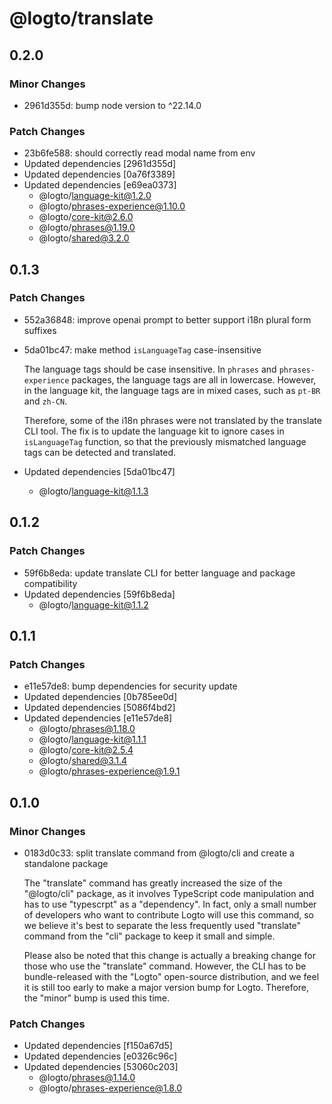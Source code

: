 # @logto/translate

## 0.2.0

### Minor Changes

- 2961d355d: bump node version to ^22.14.0

### Patch Changes

- 23b6fe588: should correctly read modal name from env
- Updated dependencies [2961d355d]
- Updated dependencies [0a76f3389]
- Updated dependencies [e69ea0373]
  - @logto/language-kit@1.2.0
  - @logto/phrases-experience@1.10.0
  - @logto/core-kit@2.6.0
  - @logto/phrases@1.19.0
  - @logto/shared@3.2.0

## 0.1.3

### Patch Changes

- 552a36848: improve openai prompt to better support i18n plural form suffixes
- 5da01bc47: make method `isLanguageTag` case-insensitive

  The language tags should be case insensitive. In `phrases` and `phrases-experience` packages, the language tags are all in lowercase. However, in the language kit, the language tags are in mixed cases, such as `pt-BR` and `zh-CN`.

  Therefore, some of the i18n phrases were not translated by the translate CLI tool. The fix is to update the language kit to ignore cases in `isLanguageTag` function, so that the previously mismatched language tags can be detected and translated.

- Updated dependencies [5da01bc47]
  - @logto/language-kit@1.1.3

## 0.1.2

### Patch Changes

- 59f6b8eda: update translate CLI for better language and package compatibility
- Updated dependencies [59f6b8eda]
  - @logto/language-kit@1.1.2

## 0.1.1

### Patch Changes

- e11e57de8: bump dependencies for security update
- Updated dependencies [0b785ee0d]
- Updated dependencies [5086f4bd2]
- Updated dependencies [e11e57de8]
  - @logto/phrases@1.18.0
  - @logto/language-kit@1.1.1
  - @logto/core-kit@2.5.4
  - @logto/shared@3.1.4
  - @logto/phrases-experience@1.9.1

## 0.1.0

### Minor Changes

- 0183d0c33: split translate command from @logto/cli and create a standalone package

  The "translate" command has greatly increased the size of the "@logto/cli" package, as it involves TypeScript code manipulation and has to use "typescrpt" as a "dependency".
  In fact, only a small number of developers who want to contribute Logto will use this command, so we believe it's best to separate the less frequently used "translate" command from the "cli" package to keep it small and simple.

  Please also be noted that this change is actually a breaking change for those who use the "translate" command. However, the CLI has to be bundle-released with the "Logto" open-source distribution, and we feel it is still too early to make a major version bump for Logto. Therefore, the "minor" bump is used this time.

### Patch Changes

- Updated dependencies [f150a67d5]
- Updated dependencies [e0326c96c]
- Updated dependencies [53060c203]
  - @logto/phrases@1.14.0
  - @logto/phrases-experience@1.8.0
